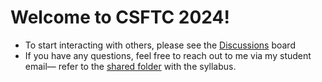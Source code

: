 # Welcome to CSFTC 2024!
- To start interacting with others, please see the [Discussions](https://github.com/insyri/csftc2024/discussions) board
- If you have any questions, feel free to reach out to me via my student email— refer to the [shared folder](https://drive.google.com/drive/u/0/folders/1JfHMkxaTco7L3CY67nRwVAqq-ECT2HEr) with the syllabus.
